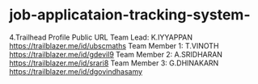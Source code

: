 # job-applicataion-tracking-system-
4.Trailhead Profile Public URL
Team Lead: K.IYYAPPAN
https://trailblazer.me/id/ubscmaths
Team Member 1: T.VINOTH
https://trailblazer.me/id/gdevil9
Team Member 2: A.SRIDHARAN
https://trailblazer.me/id/srari8
Team Member 3: G.DHINAKARN
https://trailblazer.me/id/dgovindhasamy
